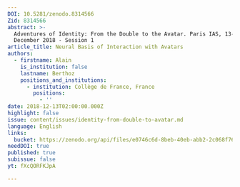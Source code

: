 ```yaml
---
DOI: 10.5281/zenodo.8314566
Zid: 8314566
abstract: >-
  Adventures of Identity: From the Double to the Avatar. Paris IAS, 13-14
  December 2018 - Session 1
article_title: Neural Basis of Interaction with Avatars
authors:
  - firstname: Alain
    is_institution: false
    lastname: Berthoz
    positions_and_institutions:
      - institution: Collège de France, France
        positions:
          - ''
date: 2018-12-13T02:00:00.000Z
highlight: false
issue: content/issues/identity-from-double-to-avatar.md
language: English
links:
  bucket: https://zenodo.org/api/files/e0746c6d-8beb-40eb-abb2-2c068f768b30
needDOI: true
published: true
subissue: false
yt: fXcQORFKJpA

---
```











<Youtube yt="fXcQORFKJpA" caption="Neural Basis of Interaction with Avatars"></Youtube>